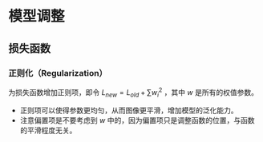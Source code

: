 # 模型调整

## 损失函数

### 正则化（Regularization）

为损失函数增加正则项，即令 $L_{new} = L_{old} + \sum w^2_i$ ，其中 $w$ 是所有的权值参数。

- 正则项可以使得参数更均匀，从而图像更平滑，增加模型的泛化能力。
- 注意偏置项是不要考虑到 $w$ 中的，因为偏置项只是调整函数的位置，与函数的平滑程度无关。